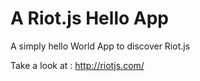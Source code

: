 # A Riot.js Hello App

A simply hello World App to discover Riot.js

Take a look at  : http://riotjs.com/